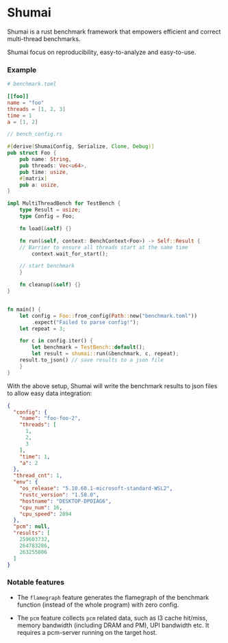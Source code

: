 # Shumai

Shumai is a rust benchmark framework that empowers efficient and correct multi-thread benchmarks.

Shumai focus on reproducibility, easy-to-analyze and easy-to-use.

### Example

```toml
# benchmark.toml

[[foo]]
name = "foo"
threads = [1, 2, 3]
time = 1
a = [1, 2]
```

```rust
// bench_config.rs

#[derive(ShumaiConfig, Serialize, Clone, Debug)]
pub struct Foo {
	pub name: String,
	pub threads: Vec<u64>,
	pub time: usize,
	#[matrix]
	pub a: usize,
}

impl MultiThreadBench for TestBench {
    type Result = usize;
    type Config = Foo;

    fn load(&self) {}

    fn run(&self, context: BenchContext<Foo>) -> Self::Result {
	// Barrier to ensure all threads start at the same time
        context.wait_for_start(); 

	// start benchmark
    }

    fn cleanup(&self) {}
}


fn main() {
    let config = Foo::from_config(Path::new("benchmark.toml"))
        .expect("Failed to parse config!");
    let repeat = 3;

    for c in config.iter() {
        let benchmark = TestBench::default();
        let result = shumai::run(&benchmark, c, repeat);
	result.to_json() // save results to a json file
    }
}

```

With the above setup, Shumai will write the benchmark results to json files to allow easy data integration:
```json
{
  "config": {
    "name": "foo-foo-2",
    "threads": [
      1,
      2,
      3
    ],
    "time": 1,
    "a": 2
  },
  "thread_cnt": 1,
  "env": {
    "os_release": "5.10.60.1-microsoft-standard-WSL2",
    "rustc_version": "1.58.0",
    "hostname": "DESKTOP-DPOIAG6",
    "cpu_num": 16,
    "cpu_speed": 2894
  },
  "pcm": null,
  "results": [
    259603732,
    264783286,
    263255806
  ]
}
```

### Notable features
- The `flamegraph` feature generates the flamegraph of the benchmark function (instead of the whole program) with zero config.

- The `pcm` feature collects `pcm` related data, such as l3 cache hit/miss, memory bandwidth (including DRAM and PM), UPI bandwidth etc. It requires a pcm-server running on the target host.


